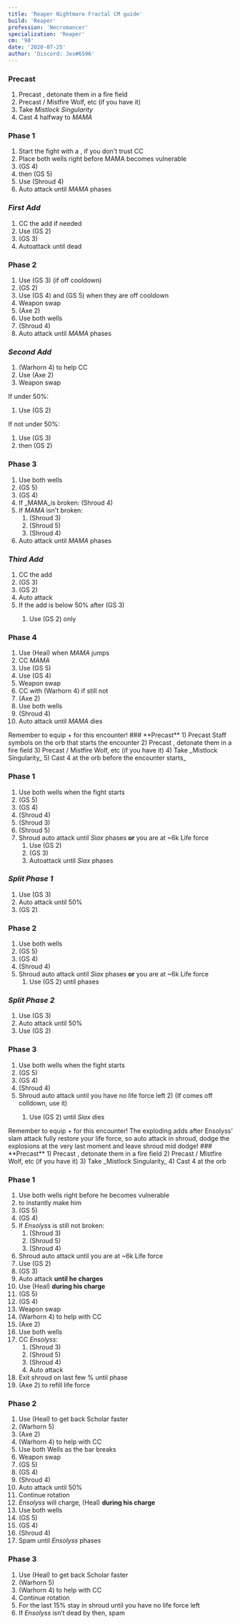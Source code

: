 ```yaml
---
title: 'Reaper Nightmare Fractal CM guide'
build: 'Reaper'
profession: 'Necromancer'
specialization: 'Reaper'
cm: '98'
date: '2020-07-25'
author: 'Discord: Jes#6596'
---
```


<Divider text="Mama"/>

### **Precast**
1) Precast <Skill name="Summon Bone Minions"/>, detonate them in a fire field
2) Precast <Skill id="12363"/> / Mistfire Wolf, etc (if you have it)
3) Take _Mistlock Singularity_
4) Cast <Skill name="Lich Form"/> 4 halfway to _MAMA_

### **Phase 1**
1) Start the fight with a <Item id="8664"/>, if you don't trust CC
2) Place both wells right before MAMA becomes vulnerable
3) <Skill name="Nightfall"/> (GS 4)
4) then <Skill name="Grasping Darkness"/> (GS 5)
5) Use <Skill name="Soul Spiral"/> (Shroud 4)
6) Auto attack until _MAMA_ phases

### *First Add*
1) CC the add if needed
2) Use <Skill name="Gravedigger"/> (GS 2)
3) <Skill name="Death Spiral"/> (GS 3)
4) Autoattack until dead

### **Phase 2**
1) Use <Skill name="Death Spiral"/> (GS 3) (if off cooldown)
2) <Skill name="Gravedigger"/> (GS 2)
3) Use <Skill name="Nightfall"/> (GS 4) and <Skill name="Grasping Darkness"/> (GS 5) when they are off cooldown
5) Weapon swap
6) <Skill name="Ghastly Claws"/> (Axe 2)
7) Use both wells
8) <Skill name="Soul Spiral"/> (Shroud 4)
9) Auto attack until _MAMA_ phases

### *Second Add*
1) <Skill name="Wail of Doom"/> (Warhorn 4) to help CC
2) Use <Skill name="Ghastly Claws"/> (Axe 2)
3) Weapon swap

If under 50%:

1) Use <Skill name="Gravedigger"/> (GS 2)

If not under 50%:

1) Use <Skill name="Death Spiral"/> (GS 3)
2) then <Skill name="Gravedigger"/> (GS 2)

### **Phase 3**
1) Use both wells
2) <Skill name="Grasping Darkness"/> (GS 5)
3) <Skill name="Nightfall"/> (GS 4)
4) If _MAMA_is broken: <Skill name="Soul Spiral"/> (Shroud 4)
4) If _MAMA_ isn't broken:
	1) <Skill name="Infusing Terror"/> (Shroud 3)
	2) <Skill name="Executioners Scythe"/> (Shroud 5)
	3) <Skill name="Soul Spiral"/> (Shroud 4)
5) Auto attack until _MAMA_ phases

### *Third Add*
1) CC the add 
2) <Skill name="Death Spiral"/> (GS 3)
3) <Skill name="Gravedigger"/> (GS 2)
4) Auto attack
5) If the add is below 50% after <Skill name="Death Spiral"/> (GS 3)
	1)  Use <Skill name="Gravedigger"/> (GS 2) only

### **Phase 4**
1) Use <Skill name="Signet of Vampirism"/> (Heal) when _MAMA_ jumps
2) CC _MAMA_
3) Use <Skill name="Grasping Darkness"/> (GS 5)
4) Use <Skill name="Nightfall"/> (GS 4)
5) Weapon swap
6) CC with <Skill name="Wail of Doom"/> (Warhorn 4) if still not <Effect name="Exposed"/>
7) <Skill name="Ghastly Claws"/> (Axe 2)
8) Use both wells
9) <Skill name="Soul Spiral"/> (Shroud 4)
10) Auto attack until _MAMA_ dies


<Divider text="Siax"/>
<Message>
Remember to equip <Item name="serpentslaying"/> + <Item name="impact"/> for this encounter!
</Message>
### **Precast**
1) Precast Staff symbols on the orb that starts the encounter
2) Precast <Skill name="Summon Bone Minions"/>, detonate them in a fire field
3) Precast <Skill id="12363"/> / Mistfire Wolf, etc (if you have it)
4) Take _Mistlock Singularity_
5) Cast <Skill name="Lich Form"/> 4 at the orb before the encounter starts_ 

### **Phase 1**
1) Use both wells when the fight starts
2) <Skill name="Grasping Darkness"/> (GS 5)
3) <Skill name="Nightfall"/> (GS 4)
4) <Skill name="Soul Spiral"/> (Shroud 4)
5) <Skill name="Infusing Terror"/> (Shroud 3)
6) <Skill name="Executioners Scythe"/> (Shroud 5)
7) Shroud auto attack until _Siax_ phases **or** you are at ~6k Life force
	1) Use <Skill name="Gravedigger"/> (GS 2)
	2) <Skill name="Death Spiral"/> (GS 3)
	3) Autoattack until _Siax_ phases

### *Split Phase 1*
1) Use <Skill name="Death Spiral"/> (GS 3)
2) Auto attack until 50%
3) <Skill name="Gravedigger"/> (GS 2)

### **Phase 2**
1) Use both wells 
2) <Skill name="Grasping Darkness"/> (GS 5)
3) <Skill name="Nightfall"/> (GS 4)
4) <Skill name="Soul Spiral"/> (Shroud 4)
4) Shroud auto attack until _Siax_ phases **or** you are at ~6k Life force
	1) Use <Skill name="Gravedigger"/> (GS 2) until phases

### *Split Phase 2*
1) Use <Skill name="Death Spiral"/> (GS 3)
2) Auto attack until 50%
3) Use <Skill name="Gravedigger"/> (GS 2)

### **Phase 3**
1) Use both wells when the fight starts
2) <Skill name="Grasping Darkness"/> (GS 5)
3) <Skill name="Nightfall"/> (GS 4)
4) <Skill name="Soul Spiral"/> (Shroud 4)
5) Shroud auto attack until you have no life force left
    2) (If <Skill name="Soul Spiral"/> comes off colldown, use it)
	1) Use <Skill name="Gravedigger"/> (GS 2) until _Siax_ dies


<Divider text="Ensolyss"/>
<Message>
Remember to equip <Item name="serpentslaying"/> + <Item name="impact"/> for this encounter!
</Message>
<Message>
The exploding adds after Ensolyss’ slam attack fully restore your life force, so auto attack in shroud, dodge the explosions at the very last moment and leave shroud mid dodge!
</Message>
### **Precast**
1) Precast <Skill name="Summon Bone Minions"/>, detonate them in a fire field
2) Precast <Skill id="12363"/> / MIstfire Wolf, etc (if you have it)
3) Take _Mistlock Singularity_
4) Cast <Skill name="Lich Form"/> 4 at the orb

### **Phase 1**
1) Use both wells right before he becomes vulnerable
2) <Item id="8664"/> to instantly make him <Effect name="Exposed"/>
3) <Skill name="Grasping Darkness"/> (GS 5)
4) <Skill name="Nightfall"/> (GS 4)
5) If _Ensolyss_ is still not broken:
	1) <Skill name="Infusing Terror"/> (Shroud 3)
	2) <Skill name="Executioners Scythe"/> (Shroud 5)
	3) <Skill name="Soul Spiral"/> (Shroud 4)
6) Shroud auto attack until you are at ~6k Life force
7) Use <Skill name="Gravedigger"/> (GS 2)
8) <Skill name="Death Spiral"/> (GS 3)
9) Auto attack **until he charges**
10) Use <Skill name="Signet of Vampirism"/> (Heal) **during his charge**
11) <Skill name="Grasping Darkness"/> (GS 5)
12) <Skill name="Nightfall"/> (GS 4)
13) Weapon swap
14) <Skill name="Wail of Doom"/> (Warhorn 4) to help with CC
15) <Skill name="Ghastly Claws"/> (Axe 2)
16) Use both wells
17) CC _Ensolyss_:
	1) <Skill name="Infusing Terror"/> (Shroud 3)
	2) <Skill name="Executioners Scythe"/> (Shroud 5)
	3) <Skill name="Soul Spiral"/> (Shroud 4)
	4) Auto attack
18) Exit shroud on last few % until phase
19) <Skill name="Ghastly Claws"/> (Axe 2) to refill life force
### **Phase 2**
1) Use  <Skill name="Signet of Vampirism"/> (Heal) to get back Scholar faster
2) <Skill name="Locust Swarm"/> (Warhorn 5)
4) <Skill name="Ghastly Claws"/> (Axe 2) 
5) <Skill name="Wail of Doom"/> (Warhorn 4) to help with CC
6) Use both Wells as the bar breaks
7) Weapon swap
8) <Skill name="Grasping Darkness"/> (GS 5)
9) <Skill name="Nightfall"/> (GS 4)
10) <Skill name="Soul Spiral"/> (Shroud 4)
11) Auto attack until 50%
12) Continue rotation
13) _Ensolyss_ will charge, <Skill name="Signet of Vampirism"/> (Heal) **during his charge**
14) Use both wells
15) <Skill name="Grasping Darkness"/> (GS 5)
16) <Skill name="Nightfall"/> (GS 4)
17) <Skill name="Soul Spiral"/> (Shroud 4)
18) Spam <Skill name="Gravedigger"/> until _Ensolyss_ phases

### **Phase 3**
1) Use <Skill name="Signet of Vampirism"/> (Heal) to get back Scholar faster
2) <Skill name="Locust Swarm"/> (Warhorn 5)
3) <Skill name="Wail of Doom"/> (Warhorn 4) to help with CC
4) Continue rotation
5) For the last 15% stay in shroud until you have no life force left
6) If _Ensolyss_ isn’t dead by then, spam <Skill name="Gravedigger"/>
